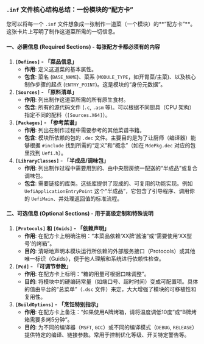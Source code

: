 ### **`.inf` 文件核心结构总结：一份模块的“配方卡”**



您可以将每一个 `.inf` 文件想象成一张制作一道菜（一个模块）的**“配方卡”**。这张卡片上写明了制作这道菜所需的一切信息。



#### **一、必需信息 (Required Sections) - 每张配方卡都必须有的内容**



1. **`[Defines]` - 「菜品信息」**
   - **作用**: 定义这道菜的基本属性。
   - **包含**: 菜名 (`BASE_NAME`)、菜系 (`MODULE_TYPE`，如开胃菜/主菜)、以及核心制作步骤的起点 (`ENTRY_POINT`)。这是模块的“身份元数据”。
2. **`[Sources]` - 「原料清单」**
   - **作用**: 列出制作这道菜所需的所有原生食材。
   - **包含**: 所有的源代码文件 (`.c`, `.asm` 等)。可以根据不同厨具（CPU 架构）指定不同的配料（`[Sources.X64]`）。
3. **`[Packages]` - 「参考菜谱」**
   - **作用**: 列出在制作过程中需要参考的其他菜谱书籍。
   - **包含**: 模块所依赖的包的 `.dec` 文件。主要目的是为了让厨师（编译器）能够根据 `#include` 找到所需的“定义”和“概念”（如在 `MdePkg.dec` 对应的包里找到 `Uefi.h`）。
4. **`[LibraryClasses]` - 「半成品/调味包」**
   - **作用**: 列出制作过程中需要用到的、由中央厨房统一配送的“半成品”或复合调味包。
   - **包含**: 需要链接的库类。这些库提供了现成的、可复用的功能实现。例如 `UefiApplicationEntryPoint` 这个“半成品”，它包含了引导程序、调用你的 `UefiMain`、并处理返回值的标准流程。



#### **二、可选信息 (Optional Sections) - 用于高级定制和特殊说明**



1. **`[Protocols]` 和 `[Guids]` - 「依赖声明」**
   - **作用**: 在配方卡上明确注明：“本菜品依赖‘XX牌’酱油”或“需要使用‘XX型号’的烤箱”。
   - **目的**: 清晰地声明本模块运行所依赖的外部服务接口（Protocols）或其他唯一标识（Guids），便于他人理解和系统进行依赖性检查。
2. **`[Pcd]` - 「可调节参数」**
   - **作用**: 在配方卡上标明：“糖的用量可根据口味调整”。
   - **目的**: 将模块中的硬编码常量（如端口号、超时时间）变成可配置项。具体的值由平台的“总菜单”（`.dsc` 文件）来定，大大增强了模块的可移植性和复用性。
3. **`[BuildOptions]` - 「烹饪特别指示」**
   - **作用**: 在配方卡上备注：“如果使用A牌烤箱，请将温度调低10度”或“B牌烤箱需要多烤5分钟”。
   - **目的**: 为不同的编译器（`MSFT`, `GCC`）或不同的编译模式（`DEBUG`, `RELEASE`）提供特定的编译、链接参数。常用于控制优化等级、开关特定警告等。